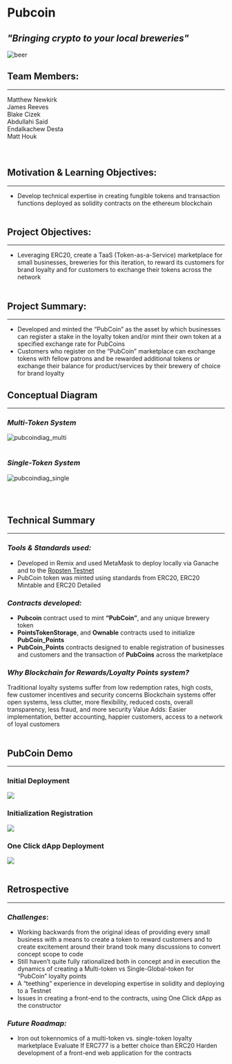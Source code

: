 # Pubcoin
## *"Bringing crypto to your local breweries"*

![beer](Images/beersm.png)

## Team Members:
___ 
Matthew Newkirk  
James Reeves  
Blake Cizek  
Abdullahi Said  
Endalkachew Desta  
Matt Houk  
<br><br>
## Motivation & Learning Objectives:
___
- Develop technical expertise in creating fungible tokens and transaction functions deployed as solidity contracts on the ethereum blockchain
<br><br>
## Project Objectives:
___
- Leveraging ERC20, create a TaaS (Token-as-a-Service) marketplace for small businesses, breweries for this iteration, to reward its customers for brand loyalty and for customers to exchange their tokens across the network
<br><br>
## Project Summary:
___
- Developed and minted the “PubCoin” as the asset by which businesses can register a stake in the loyalty token and/or mint their own token at a specified exchange rate for PubCoins
- Customers who register on the “PubCoin” marketplace can exchange tokens with fellow patrons and be rewarded additional tokens or exchange their balance for product/services by their brewery of choice for brand loyalty 

## Conceptual Diagram
___
### *Multi-Token System*
![pubcoindiag_multi](Images/pubcoinOGsm.png)
<br><br>
### *Single-Token System*
![pubcoindiag_single](Images/pubcoinsimplesm.png)

<br><br>
## Technical Summary
___
### *Tools & Standards used:*
- Developed in Remix and used MetaMask to deploy locally via Ganache and to the [Ropsten Testnet](https://ropsten.etherscan.io/tx/0x6e5631a3b38d31ba1351308443c26b3db2788ddbdb9a98028b8597380484e8ab)
- PubCoin token was minted using standards from ERC20, ERC20 Mintable and ERC20 Detailed
### *Contracts developed:*
- **Pubcoin** contract used to mint **“PubCoin”**, and any unique brewery token
- **PointsTokenStorage**, and **Ownable** contracts used to initialize **PubCoin_Points**
- **PubCoin_Points** contracts designed to enable registration of businesses and customers and the transaction of **PubCoins** across the marketplace
### *Why Blockchain for Rewards/Loyalty Points system?*
Traditional loyalty systems suffer from low redemption rates, high costs, few customer incentives and security concerns
Blockchain systems offer open systems, less clutter, more flexibility, reduced costs, overall transparency, less fraud, and more security
Value Adds: Easier implementation, better accounting, happier customers, access to a network of loyal customers
<br><br>
## PubCoin Demo
___
### Initial Deployment
![](Images/initial_deployment.gif)
### Initialization Registration
![](Images/initialization_registration.gif)
### One Click dApp Deployment
![](Images/oneclickdapp_transfer.gif)
<br><br>
## Retrospective
___
### *Challenges*:
- Working backwards from the original ideas of providing every small business with a means to create a token to reward customers and to create excitement around their brand took many discussions to convert concept scope to code
- Still haven’t quite fully rationalized both in concept and in execution the dynamics of creating a Multi-token vs Single-Global-token for “PubCoin” loyalty points
- A “teething” experience in developing expertise in solidity and deploying to a Testnet 
- Issues in creating a front-end to the contracts, using One Click dApp as the constructor
### *Future Roadmap:*
- Iron out tokennomics of a multi-token vs. single-token loyalty marketplace
Evaluate If ERC777 is a better choice than ERC20
Harden development of a front-end web application for the contracts

